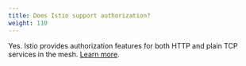 ```yaml
---
title: Does Istio support authorization?
weight: 110
---
```


Yes. Istio provides authorization features for both HTTP and plain TCP services in the mesh.
[Learn more](/pt-br/docs/concepts/security/#authorization).
